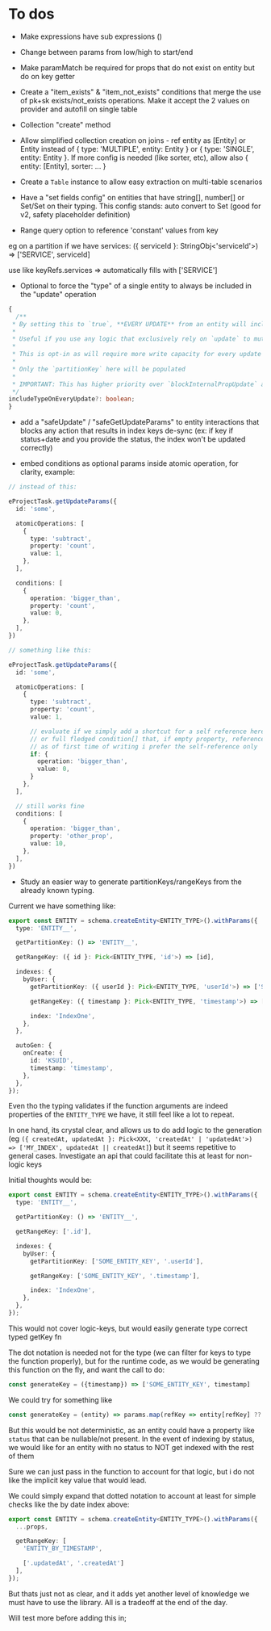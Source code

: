 # To dos

- Make expressions have sub expressions ()
- Change between params from low/high to start/end
- Make paramMatch be required for props that do not exist on entity but do on key getter
- Create a "item_exists" & "item_not_exists" conditions that merge the use of pk+sk exists/not_exists operations. Make it accept the 2 values on provider and autofill on single table
- Collection "create" method
- Allow simplified collection creation on joins - ref entity as [Entity] or Entity instead of { type: 'MULTIPLE', entity: Entity } or { type: 'SINGLE', entity: Entity }. If more config is needed (like sorter, etc), allow also { entity: [Entity], sorter: ... }
- Create a `Table` instance to allow easy extraction on multi-table scenarios
- Have a "set fields config" on entities that have string[], number[] or Set<string>/Set<number> on their typing. This config stands: auto convert to Set (good for v2, safety placeholder definition)

- Range query option to reference 'constant' values from key

eg on a partition if we have services: ({ serviceId }: StringObj<'serviceId'>) => ['SERVICE', serviceId]

use like keyRefs.services => automatically fills with ['SERVICE']

- Optional to force the "type" of a single entity to always be included in the "update" operation
```ts
{
  /**
 * By setting this to `true`, **EVERY UPDATE** from an entity will include the `type` value
 *
 * Useful if you use any logic that exclusively rely on `update` to mutate an item
 *
 * This is opt-in as will require more write capacity for every update operation
 *
 * Only the `partitionKey` here will be populated
 *
 * IMPORTANT: This has higher priority over `blockInternalPropUpdate` and `badUpdateValidation`
 */
includeTypeOnEveryUpdate?: boolean;
}
```

- add a "safeUpdate" / "safeGetUpdateParams" to entity interactions that blocks any action that results in index keys de-sync (ex: if key if status+date and you provide the status, the index won't be updated correctly)

- embed conditions as optional params inside atomic operation, for clarity, example:

```ts
// instead of this:

eProjectTask.getUpdateParams({
  id: 'some',

  atomicOperations: [
    {
      type: 'subtract',
      property: 'count',
      value: 1,
    },
  ],

  conditions: [
    {
      operation: 'bigger_than',
      property: 'count',
      value: 0,
    },
  ],
})

// something like this:

eProjectTask.getUpdateParams({
  id: 'some',

  atomicOperations: [
    {
      type: 'subtract',
      property: 'count',
      value: 1,

      // evaluate if we simply add a shortcut for a self reference here (since count > 0 for count--)
      // or full fledged condition[] that, if empty property, reference is set to the main operation one
      // as of first time of writing i prefer the self-reference only
      if: {
        operation: 'bigger_than',
        value: 0,
      }
    },
  ],

  // still works fine
  conditions: [
    {
      operation: 'bigger_than',
      property: 'other_prop',
      value: 10,
    },
  ],
})

```


- Study an easier way to generate partitionKeys/rangeKeys from the already known typing.

Current we have something like:

```ts
export const ENTITY = schema.createEntity<ENTITY_TYPE>().withParams({
  type: 'ENTITY__',

  getPartitionKey: () => 'ENTITY__',

  getRangeKey: ({ id }: Pick<ENTITY_TYPE, 'id'>) => [id],

  indexes: {
    byUser: {
      getPartitionKey: ({ userId }: Pick<ENTITY_TYPE, 'userId'>) => ['SOME_ENTITY_KEY', userId],

      getRangeKey: ({ timestamp }: Pick<ENTITY_TYPE, 'timestamp'>) => ['SOME_ENTITY_KEY', timestamp],

      index: 'IndexOne',
    },
  },

  autoGen: {
    onCreate: {
      id: 'KSUID',
      timestamp: 'timestamp',
    },
  },
});
```

Even tho the typing validates if the function arguments are indeed properties of the `ENTITY_TYPE` we have, it still feel like a lot to repeat.

In one hand, its crystal clear, and allows us to do add logic to the generation (eg `({ createdAt, updatedAt }: Pick<XXX, 'createdAt' | 'updatedAt'>) => ['MY_INDEX', updatedAt || createdAt]`)
but it seems repetitive to general cases. Investigate an api that could facilitate this at least for non-logic keys

Initial thoughts would be:

```ts
export const ENTITY = schema.createEntity<ENTITY_TYPE>().withParams({
  type: 'ENTITY__',

  getPartitionKey: () => 'ENTITY__',

  getRangeKey: ['.id'],

  indexes: {
    byUser: {
      getPartitionKey: ['SOME_ENTITY_KEY', '.userId'],

      getRangeKey: ['SOME_ENTITY_KEY', '.timestamp'],

      index: 'IndexOne',
    },
  },
});
```

This would not cover logic-keys, but would easily generate type correct typed getKey fn

The dot notation is needed not for the type (we can filter for keys to type the function properly), but for the runtime code, as we would be generating this function
on the fly, and want the call to do:

```js
const generateKey = ({timestamp}) => ['SOME_ENTITY_KEY', timestamp]
```

We could try for something like

```js
const generateKey = (entity) => params.map(refKey => entity[refKey] ?? refKey)
```

But this would be not deterministic, as an entity could have a property like `status` that can be nullable/not present.
In the event of indexing by status, we would like for an entity with no status to NOT get indexed with the rest of them

Sure we can just pass in the function to account for that logic, but i do not like the implicit key value that would lead.

We could simply expand that dotted notation to account at least for simple checks like the by date index above:

```ts
export const ENTITY = schema.createEntity<ENTITY_TYPE>().withParams({
  ...props,

  getRangeKey: [
    'ENTITY_BY_TIMESTAMP',

    ['.updatedAt', '.createdAt']
  ],
});
```

But thats just not as clear, and it adds yet another level of knowledge we must have to use the library. All is a tradeoff at the end of the day.

Will test more before adding this in;
